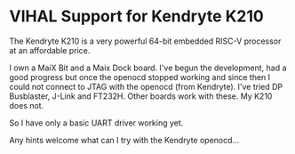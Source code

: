 # VIHAL Support for Kendryte K210

The Kendryte K210 is a very powerful 64-bit embedded RISC-V processor at an affordable price.

I own a MaiX Bit and a Maix Dock board. I've begun the development, had a good progress but
once the openocd stopped working and since then I could not connect to JTAG with the openocd (from Kendryte).
I've tried DP Busblaster, J-Link and FT232H. Other boards work with these. My K210 does not.

So I have only a basic UART driver working yet.


Any hints welcome what can I try with the Kendryte openocd...